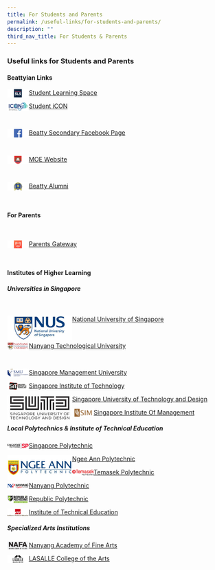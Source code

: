 ```yaml
---
title: For Students and Parents
permalink: /useful-links/for-students-and-parents/
description: ""
third_nav_title: For Students & Parents
---
```

### **Useful links for Students and Parents**

#### **Beattyian Links**
<p><a href="https://vle.learning.moe.edu.sg/login">
<img style="width:10%" src="/images/student1.png" align=left>
</a></p>

[Student Learning Space](https://vle.learning.moe.edu.sg/login)

<p><a href="https://workspace.google.com/dashboard">
<img style="width:10%" src="/images/student2.jpg" align=left>
</a></p>

[Student iCON](https://workspace.google.com/dashboard)

<br>
<p><a href="https://www.facebook.com/Beatty-Secondary-School-Non-Vi-Sed-Arte-336733456925160/">
<img style="width:10%" src="/images/student3.jpg" align=left>
</a></p>

[Beatty Secondary Facebook Page](https://www.facebook.com/Beatty-Secondary-School-Non-Vi-Sed-Arte-336733456925160/)

<br>
<p><a href="https://www.moe.gov.sg/">
<img style="width:10%" src="/images/student4.jpg" align=left>
</a></p>

[MOE Website](https://www.moe.gov.sg/)

<br>
<p><a href="https://beattysec.moe.edu.sg/achievements/our-illustrious-alumni">
<img style="width:10%" src="/images/student5.jpg" align=left>
</a></p>

[Beatty Alumni](https://beattysec.moe.edu.sg/achievements/our-illustrious-alumni)

<br>

#### **For Parents**
<br>
<p><a href="https://beattysec.moe.edu.sg/useful-links/useful-links-for-students-n-parents/parents-gateway">
<img style="width:10%" src="/images/student6.jpg" align=left>
</a></p>

[Parents Gateway](https://beattysec.moe.edu.sg/useful-links/useful-links-for-students-n-parents/parents-gateway)

<br>

#### **Institutes of Higher Learning**
##### **Universities in Singapore**

<br>
<p><a href="http://nus.edu.sg/">
<img style="width:30%" src="/images/student7.jpg" align=left>
</a></p>

[National University of Singapore](http://nus.edu.sg/)

<br>
<p><a href="https://www.ntu.edu.sg/Pages/home.aspx">
<img style="width:10%" src="/images/student8.jpg" align=left>
</a></p>

[Nanyang Technological University](https://www.ntu.edu.sg/Pages/home.aspx)

<br>
<p><a href="https://www.smu.edu.sg/">
<img style="width:10%" src="/images/student9.jpg" align=left>
</a></p>

[Singapore Management University](https://www.smu.edu.sg/)

<p><a href="https://www.singaporetech.edu.sg/">
<img style="width:10%" src="/images/student10.jpg" align=left>
</a></p>

[Singapore Institute of Technology](https://www.singaporetech.edu.sg/)

<p><a href="https://www.sutd.edu.sg/">
<img style="width:30%" src="/images/student11.jpg" align=left>
</a></p>

[Singapore University of Technology and Design](https://www.sutd.edu.sg/)

<p><a href="http://www.sim.edu.sg/Pages/index.aspx">
<img style="width:10%" src="/images/student12.jpg" align=left>
</a></p>

[Singapore Institute Of Management](http://www.sim.edu.sg/Pages/index.aspx)

##### **Local Polytechnics & Institute of Technical Education**
<p><a href="https://www.sp.edu.sg/">
<img style="width:10%" src="/images/student13.jpg" align=left>
</a></p>

[Singapore Polytechnic](https://www.sp.edu.sg/)

<p><a href="https://www.np.edu.sg/Pages/default.aspx">
<img style="width:30%" src="/images/student14.jpg" align=left>
</a></p>

[Ngee Ann Polytechnic](https://www.np.edu.sg/Pages/default.aspx)

<p><a href="https://www.tp.edu.sg/">
<img style="width:10%" src="/images/student15.jpg" align=left>
</a></p>

[Temasek Polytechnic](https://www.tp.edu.sg/)

<p><a href="https://www.nyp.edu.sg/">
<img style="width:10%" src="/images/student16.jpg" align=left>
</a></p>

[Nanyang Polytechnic](https://www.nyp.edu.sg/)

<p><a href="https://www.rp.edu.sg/">
<img style="width:10%" src="/images/student17.jpg" align=left>
</a></p>

[Republic Polytechnic](https://www.rp.edu.sg/)

<p><a href="https://www.ite.edu.sg/">
<img style="width:10%" src="/images/student18.jpg" align=left>
</a></p>

[Institute of Technical Education](https://www.ite.edu.sg/)

##### **Specialized Arts Institutions**

<p><a href="https://www.nafa.edu.sg/">
<img style="width:10%" src="/images/student19.jpg" align=left>
</a></p>

[Nanyang Academy of Fine Arts](https://www.nafa.edu.sg/)

<p><a href="https://www.lasalle.edu.sg/">
<img style="width:10%" src="/images/student20.jpg" align=left>
</a></p>

[LASALLE College of the Arts](https://www.lasalle.edu.sg/)